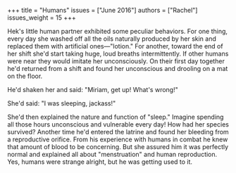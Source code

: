 +++
title = "Humans"
issues = ["June 2016"]
authors = ["Rachel"]
issues_weight = 15
+++

Hek's little human partner exhibited some peculiar behaviors. For one thing, every day she washed off all the oils naturally produced by her skin and replaced them with artificial ones—"lotion." For another, toward the end of her shift she'd start taking huge, loud breaths intermittently. If other humans were near they would imitate her unconsciously. On their first day together he'd returned from a shift and found her unconscious and drooling on a mat on the floor.

He'd shaken her and said: "Miriam, get up! What's wrong!"

She'd said: "I was sleeping, jackass!"

She'd then explained the nature and function of "sleep." Imagine spending all those hours unconscious and vulnerable every day! How had her species survived? Another time he'd entered the latrine and found her bleeding from a reproductive orifice. From his experience with humans in combat he knew that amount of blood to be concerning. But she assured him it was perfectly normal and explained all about "menstruation" and human reproduction. Yes, humans were strange alright, but he was getting used to it.
